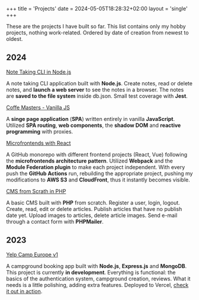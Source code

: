 +++
title = 'Projects'
date = 2024-05-05T18:28:32+02:00
layout = 'single'
+++

These are the projects I have built so far. This list contains only my hobby projects, nothing work-related. Ordered by date of creation from newest to oldest.

## 2024

[Note Taking CLI in Node.js](https://github.com/m-ahlstrom/small-javascript-projects/tree/main/note-taking-cli-node)

A note taking CLI application built with **Node.js**. Create notes, read or delete notes, and **launch a web server** to see the notes in a browser. The notes are **saved to the file system** inside db.json. Small test coverage with **Jest**.

[Coffe Masters - Vanilla JS](https://github.com/m-ahlstrom/small-javascript-projects/tree/main/coffeemasters-vanilla)

A **singe page application** (**SPA**) written entirely in vanilla **JavaScript**. Utilized **SPA routing**, **web components**, the **shadow DOM** and **reactive programming** with proxies.

[Microfrontends with React](https://github.com/m-ahlstrom/microfrontends-with-react)

A GitHub monorepo with different frontend projects (React, Vue) following the **microfrontends architecture pattern**. Utilized **Webpack** and the **Module Federation plugin** to make each project independent. With every push the **GitHub Actions** run, rebuilding the appropriate project, pushing my modifications to **AWS S3** and **CloudFront**, thus it instantly becomes visible.

[CMS from Scrath in PHP](https://github.com/m-ahlstrom/cms-from-scratch-php)

A basic CMS built with **PHP** from scratch. Register a user, login, logout. Create, read, edit or delete articles. Publish articles that have no publish date yet. Upload images to articles, delete article images. Send e-mail through a contact form with **PHPMailer**.

## 2023

[Yelp Camp Europe v1](https://github.com/m-ahlstrom/yelp-camp-europe)

A campground booking app built with **Node.js**, **Express.js** and **MongoDB**. This project is currently **in development**. Everything is functional: the basics of the authentication system, campground creation, reviews. What it needs is a little polishing, adding extra features. Deployed to Vercel, [check it out in action](https://yelp-camp-europe.vercel.app/).
